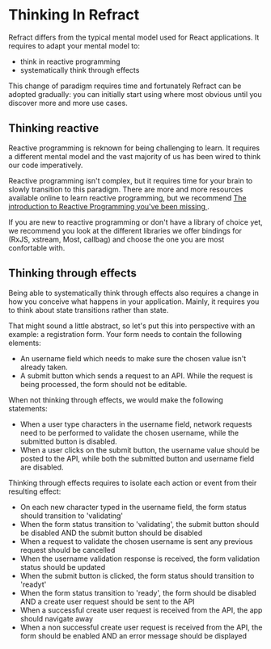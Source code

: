 # Thinking In Refract


Refract differs from the typical mental model used for React applications. It requires to adapt your mental model to:

- think in reactive programming
- systematically think through effects

This change of paradigm requires time and fortunately Refract can be adopted gradually: you can initially start using where most obvious until you discover more and more use cases.


## Thinking reactive

Reactive programming is reknown for being challenging to learn. It requires a different mental model and the vast majority of us has been wired to think our code imperatively.

Reactive programming isn't complex, but it requires time for your brain to slowly transition to this paradigm. There are more and more resources available online to learn reactive programming, but we recommend [The introduction to Reactive Programming you've been missing
](https://gist.github.com/staltz/868e7e9bc2a7b8c1f754).

If you are new to reactive programming or don't have a library of choice yet, we recommend you look at the different libraries we offer bindings for (RxJS, xstream, Most, callbag) and choose the one you are most confortable with.


## Thinking through effects

Being able to systematically think through effects also requires a change in how you conceive what happens in your application. Mainly, it requires you to think about state transitions rather than state.

That might sound a little abstract, so let's put this into perspective with an example: a registration form. Your form needs to contain the following elements:

- An username field which needs to make sure the chosen value isn't already taken.
- A submit button which sends a request to an API. While the request is being processed, the form should not be editable.

When not thinking through effects, we would make the following statements:
- When a user type characters in the username field, network requests need to be performed to validate the chosen username, while the submitted button is disabled.
- When a user clicks on the submit button, the username value should be posted to the API, while both the submitted button and username field are disabled.

Thinking through effects requires to isolate each action or event from their resulting effect:
- On each new character typed in the username field, the form status should transition to 'validating'
- When the form status transition to 'validating', the submit button should be disabled AND the submit button should be disabled
- When a request to validate the chosen username is sent any previous request should be cancelled
- When the username validation response is received, the form validation status should be updated
- When the submit button is clicked, the form status should transition to 'readyt'
- When the form status transition to 'ready', the form should be disabled AND a create user request should be sent to the API
- When a successful create user request is received from the API, the app should navigate away
- When a non successful create user request is received from the API, the form should be enabled AND an error message should be displayed

